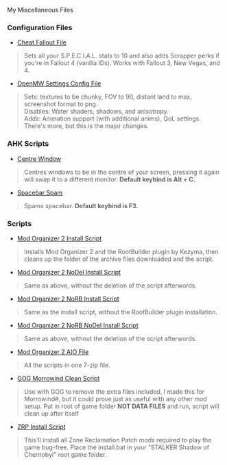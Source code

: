 
My Miscellaneous Files

### Configuration Files
- [Cheat Fallout File](./dl/fallout/cheat)
> Sets all your S.P.E.C.I.A.L. stats to 10 and also adds Scrapper perks if you're in Fallout 4 (vanilla IDs). Works with Fallout 3, New Vegas, and 4.
- [OpenMW Settings Config File](./dl/openmw/settings.cfg)
> Sets: textures to be chunky, FOV to 90, distant land to max, screenshot format to png.  
Disables: Water shaders, shadows, and anisotropy.  
Adds: Animation support (with additional anims), QoL settings.  
There's more, but this is the major changes.

### AHK Scripts
- [Centre Window](./dl/ahk/centrewindow.ahk)
> Centres windows to be in the centre of your screen, pressing it again will swap it to a different monitor. **Default keybind is Alt + C.**
- [Spacebar Spam](./dl/ahk/spacebarspam.ahk)
> Spams spacebar. **Default keybind is F3.**

### Scripts
- [Mod Organizer 2 Install Script](./dl/mo2/install.bat)
> Installs Mod Organizer 2 and the RootBuilder plugin by Kezyma, then cleans up the folder of the archive files downloaded and the script.
- [Mod Organizer 2 NoDel Install Script](./dl/mo2/install-nodel.bat)
> Same as above, without the deletion of the script afterwords.
- [Mod Organizer 2 NoRB Install Script](./dl/mo2/install-norb.bat)
> Same as the install script, without the RootBuilder plugin installation.
- [Mod Organizer 2 NoRB NoDel Install Script](./dl/mo2/install-norb-nodel.bat)
> Same as above, without the deletion of the script afterwords.
- [Mod Organizer 2 AIO File](./dl/mo2/aio-mo2.7z)
> All the scripts in one 7-zip file.
- [GOG Morrowind Clean Script](./dl/mw/gogmwclean.bat)
> Use with GOG to remove the extra files included, I made this for Morrowind#, but it could prove just as useful with any other mod setup. Put in root of game folder **NOT DATA FILES** and run, script will clean up after itself
- [ZRP Install Script](./dl/shoc/zrpinstall.bat)
> This'll install all Zone Reclamation Patch mods required to play the game bug-free. Place the install.bat in your "STALKER Shadow of Chernobyl" root game folder.